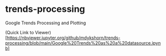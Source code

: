 # trends-processing

Google Trends Processing and Plotting

(Quick Link to Viewer)[https://nbviewer.jupyter.org/github/mdykshorn/trends-processing/blob/main/Google%20Trends%20as%20a%20datasource.ipynb]
